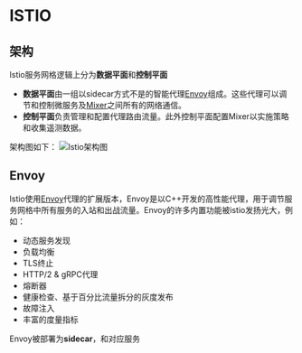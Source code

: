 # ISTIO
## 架构
Istio服务网格逻辑上分为**数据平面**和**控制平面**

- **数据平面**由一组以sidecar方式不是的智能代理[Envoy](https://www.envoyproxy.io/)组成。这些代理可以调节和控制微服务及[Mixer](https://preliminary.istio.io/zh/docs/concepts/policies-and-telemetry/)之间所有的网络通信。
- **控制平面**负责管理和配置代理路由流量。此外控制平面配置Mixer以实施策略和收集遥测数据。

架构图如下：
![Istio架构图](https://preliminary.istio.io/docs/concepts/what-is-istio/arch.svg )
## Envoy
Istio使用[Envoy](https://www.envoyproxy.io/)代理的扩展版本，Envoy是以C++开发的高性能代理，用于调节服务网格中所有服务的入站和出战流量。Envoy的许多内置功能被istio发扬光大，例如：

- 动态服务发现
- 负载均衡
- TLS终止
- HTTP/2 & gRPC代理
- 熔断器
- 健康检查、基于百分比流量拆分的灰度发布
- 故障注入
- 丰富的度量指标

Envoy被部署为**sidecar**，和对应服务
















<!--stackedit_data:
eyJoaXN0b3J5IjpbMTU3MjMzMTM2OSw3NzkzOTc1NSwtMjEwOD
E2ODk2OCw2MzA5ODEwOTAsMTg3MzEyMzU2MCwtMTU4OTM2OTk5
OSw3MzA5OTgxMTZdfQ==
-->